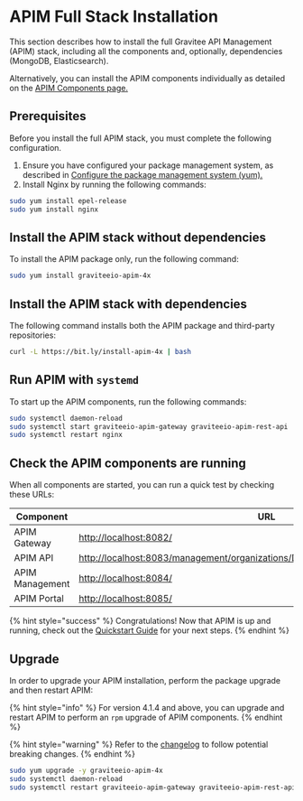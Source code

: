 # APIM Full Stack Installation

This section describes how to install the full Gravitee API Management (APIM) stack, including all the components and, optionally, dependencies (MongoDB, Elasticsearch).

Alternatively, you can install the APIM components individually as detailed on the [APIM Components page.](apim-components.md)

## Prerequisites

Before you install the full APIM stack, you must complete the following configuration.

1. Ensure you have configured your package management system, as described in [Configure the package management system (yum).](./#configure-the-package-management-system-yum)
2. Install Nginx by running the following commands:

```sh
sudo yum install epel-release
sudo yum install nginx
```

## Install the APIM stack without dependencies

To install the APIM package only, run the following command:

```sh
sudo yum install graviteeio-apim-4x
```

## Install the APIM stack with dependencies

The following command installs both the APIM package and third-party repositories:

```sh
curl -L https://bit.ly/install-apim-4x | bash
```

## Run APIM with `systemd`

To start up the APIM components, run the following commands:

```sh
sudo systemctl daemon-reload
sudo systemctl start graviteeio-apim-gateway graviteeio-apim-rest-api
sudo systemctl restart nginx
```

## Check the APIM components are running

When all components are started, you can run a quick test by checking these URLs:

| Component       | URL                                                                                                                                                                  |
| --------------- | -------------------------------------------------------------------------------------------------------------------------------------------------------------------- |
| APIM Gateway    | [http://localhost:8082/](http://localhost:8082/)                                                                                                                     |
| APIM API        | [http://localhost:8083/management/organizations/DEFAULT/environments/DEFAULT/apis](http://localhost:8083/management/organizations/DEFAULT/environments/DEFAULT/apis) |
| APIM Management | [http://localhost:8084/](http://localhost:8084/)                                                                                                                     |
| APIM Portal     | [http://localhost:8085/](http://localhost:8085/)                                                                                                                     |

{% hint style="success" %}
Congratulations! Now that APIM is up and running, check out the [Quickstart Guide](../../quickstart-guide/) for your next steps.
{% endhint %}

## Upgrade

In order to upgrade your APIM installation, perform the package upgrade and then restart APIM:

{% hint style="info" %}
For version 4.1.4 and above, you can upgrade and restart APIM to perform an `rpm` upgrade of APIM components.
{% endhint %}

{% hint style="warning" %}
Refer to the [changelog](../../../releases-and-changelog/changelogs/apim-4.1.x-changelog.md) to follow potential breaking changes.
{% endhint %}

```sh
sudo yum upgrade -y graviteeio-apim-4x
sudo systemctl daemon-reload
sudo systemctl restart graviteeio-apim-gateway graviteeio-apim-rest-api nginx
```
